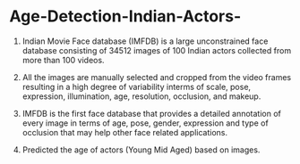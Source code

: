 # Age-Detection-Indian-Actors-

1. Indian Movie Face database (IMFDB) is a large unconstrained face database consisting of 34512 images of 100 Indian actors collected from more than 100 videos.
2. All the images are manually selected and cropped from the video frames resulting in a high degree of variability interms of scale, pose, expression, illumination, age, resolution, occlusion, and makeup.
3. IMFDB is the first face database that provides a detailed annotation of every image in terms of age, pose, gender, expression and type of occlusion that may help other face related applications.

4. Predicted the age of actors (Young Mid Aged) based on images. 
